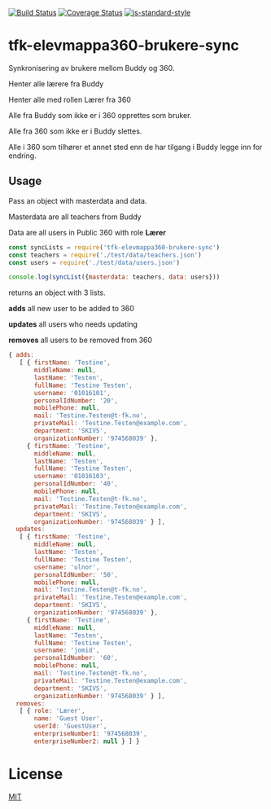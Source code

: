 [![Build Status](https://travis-ci.org/telemark/tfk-elevmappa360-brukere-sync.svg?branch=master)](https://travis-ci.org/telemark/tfk-elevmappa360-brukere-sync)
[![Coverage Status](https://coveralls.io/repos/telemark/tfk-elevmappa360-brukere-sync/badge.svg?branch=master&service=github)](https://coveralls.io/github/telemark/tfk-elevmappa360-brukere-sync?branch=master)
[![js-standard-style](https://img.shields.io/badge/code%20style-standard-brightgreen.svg?style=flat)](https://github.com/feross/standard)

# tfk-elevmappa360-brukere-sync

Synkronisering av brukere mellom Buddy og 360.

Henter alle lærere fra Buddy

Henter alle med rollen Lærer fra 360

Alle fra Buddy som ikke er i 360 opprettes som bruker.

Alle fra 360 som ikke er i Buddy slettes.

Alle i 360 som tilhører et annet sted enn de har tilgang i Buddy legge inn for endring.

## Usage

Pass an object with masterdata and data.

Masterdata are all teachers from Buddy

Data are all users in Public 360 with role **Lærer**

```JavaScript
const syncLists = require('tfk-elevmappa360-brukere-sync')
const teachers = require('./test/data/teachers.json')
const users = require('./test/data/users.json')

console.log(syncList({masterdata: teachers, data: users}))

```

returns an object with 3 lists.

**adds** all new user to be added to 360

**updates** all users who needs updating

**removes** all users to be removed from 360

```JavaScript
{ adds: 
   [ { firstName: 'Testine',
       middleName: null,
       lastName: 'Testen',
       fullName: 'Testine Testen',
       username: '01016101',
       personalIdNumber: '20',
       mobilePhone: null,
       mail: 'Testine.Testen@t-fk.no',
       privateMail: 'Testine.Testen@example.com',
       department: 'SKIVS',
       organizationNumber: '974568039' },
     { firstName: 'Testine',
       middleName: null,
       lastName: 'Testen',
       fullName: 'Testine Testen',
       username: '01016103',
       personalIdNumber: '40',
       mobilePhone: null,
       mail: 'Testine.Testen@t-fk.no',
       privateMail: 'Testine.Testen@example.com',
       department: 'SKIVS',
       organizationNumber: '974568039' } ],
  updates: 
   [ { firstName: 'Testine',
       middleName: null,
       lastName: 'Testen',
       fullName: 'Testine Testen',
       username: 'ulnor',
       personalIdNumber: '50',
       mobilePhone: null,
       mail: 'Testine.Testen@t-fk.no',
       privateMail: 'Testine.Testen@example.com',
       department: 'SKIVS',
       organizationNumber: '974568039' },
     { firstName: 'Testine',
       middleName: null,
       lastName: 'Testen',
       fullName: 'Testine Testen',
       username: 'jomid',
       personalIdNumber: '60',
       mobilePhone: null,
       mail: 'Testine.Testen@t-fk.no',
       privateMail: 'Testine.Testen@example.com',
       department: 'SKIVS',
       organizationNumber: '974568039' } ],
  removes: 
   [ { role: 'Lærer',
       name: 'Guest User',
       userId: 'GuestUser',
       enterpriseNumber1: '974568039',
       enterpriseNumber2: null } ] }
```
# License

[MIT](LICENSE)
